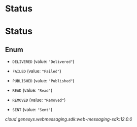 # Status


# Status

## Enum


* `DELIVERED` (value: `"Delivered"`)

* `FAILED` (value: `"Failed"`)

* `PUBLISHED` (value: `"Published"`)

* `READ` (value: `"Read"`)

* `REMOVED` (value: `"Removed"`)

* `SENT` (value: `"Sent"`)




_cloud.genesys.webmessaging.sdk:web-messaging-sdk:12.0.0_

